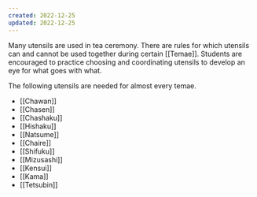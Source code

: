 ```yaml
---
created: 2022-12-25
updated: 2022-12-25
---
```

Many utensils are used in tea ceremony. There are rules for which utensils can and cannot be used together during certain [[Temae]]. Students are encouraged to practice choosing and coordinating utensils to develop an eye for what goes with what.

The following utensils are needed for almost every temae.

- [[Chawan]]
- [[Chasen]]
- [[Chashaku]]
- [[Hishaku]]
- [[Natsume]]
- [[Chaire]]
- [[Shifuku]]
- [[Mizusashi]]
- [[Kensui]]
- [[Kama]]
- [[Tetsubin]]